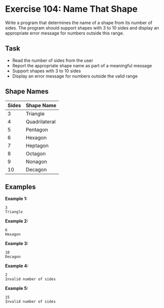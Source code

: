 # Exercise 104: Name That Shape

Write a program that determines the name of a shape from its number of sides. The program should support shapes with 3 to 10 sides and display an appropriate error message for numbers outside this range.

## Task
- Read the number of sides from the user
- Report the appropriate shape name as part of a meaningful message
- Support shapes with 3 to 10 sides
- Display an error message for numbers outside the valid range

## Shape Names
| Sides | Shape Name    |
|-------|---------------|
| 3     | Triangle      |
| 4     | Quadrilateral |
| 5     | Pentagon      |
| 6     | Hexagon       |
| 7     | Heptagon      |
| 8     | Octagon       |
| 9     | Nonagon       |
| 10    | Decagon       |

## Examples
**Example 1:**
```
3
Triangle
```

**Example 2:**
```
6
Hexagon
```

**Example 3:**
```
10
Decagon
```

**Example 4:**
```
2
Invalid number of sides
```

**Example 5:**
```
15
Invalid number of sides
```

